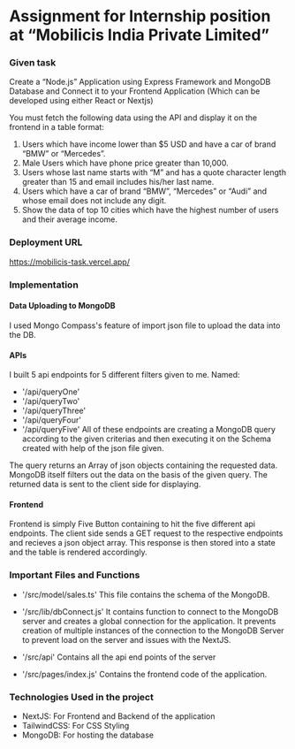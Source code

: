 # Assignment for Internship position at “Mobilicis India Private Limited” 

### Given task
Create a “Node.js” Application using Express Framework and MongoDB Database and Connect it to your Frontend Application (Which can be developed using either React or Nextjs)

You must fetch the following data using the API and display it on the frontend in a table format:
1. Users which have income lower than $5 USD and have a car of brand “BMW” or “Mercedes”.
2. Male Users which have phone price greater than 10,000.
3. Users whose last name starts with “M” and has a quote character length greater than 15 and email includes his/her last name.
4. Users which have a car of brand “BMW”, “Mercedes” or “Audi” and whose email does not include any digit.
5. Show the data of top 10 cities which have the highest number of users and their average income.

### Deployment URL
https://mobilicis-task.vercel.app/

### Implementation

#### Data Uploading to MongoDB
I used Mongo Compass's feature of import json file to upload the data into the DB.

#### APIs
I built 5 api endpoints for 5 different filters given to me. Named: 
- '/api/queryOne'
- '/api/queryTwo'
- '/api/queryThree'
- '/api/queryFour'
- '/api/queryFive'
 All of these endpoints are creating a MongoDB query according to the given criterias and then executing it on the Schema created with help of the json file given.

 The query returns an Array of json objects containing the requested data.
 MongoDB itself filters out the data on the basis of the given query.
 The returned data is sent to the client side for displaying.

 #### Frontend
 Frontend is simply Five Button containing to hit the five different api endpoints.
 The client side sends a GET request to the respective endpoints and recieves a json object array.
 This response is then stored into a state and the table is rendered accordingly.

 ### Important Files and Functions
 - '/src/model/sales.ts'
 This file contains the schema of the MongoDB.

 - '/src/lib/dbConnect.js'
 It contains function to connect to the MongoDB server and creates a global connection for the application. It prevents creation of multiple instances of the connection to the MongoDB Server to prevent load on the server and issues with the NextJS.

- '/src/api'
 Contains all the api end points of the server

- '/src/pages/index.js'
Contains the frontend code of the application.

### Technologies Used in the project
- NextJS: For Frontend and Backend of the application
- TailwindCSS: For CSS Styling
- MongoDB: For hosting the database